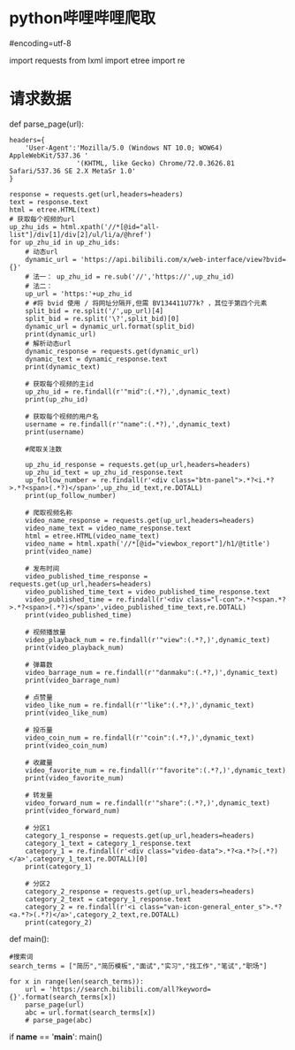 # python哔哩哔哩爬取

#encoding=utf-8

import requests
from lxml import etree
import re
# 请求数据
def parse_page(url):

    headers={
        'User-Agent':'Mozilla/5.0 (Windows NT 10.0; WOW64) AppleWebKit/537.36 '
                     '(KHTML, like Gecko) Chrome/72.0.3626.81 Safari/537.36 SE 2.X MetaSr 1.0'
    }

    response = requests.get(url,headers=headers)
    text = response.text
    html = etree.HTML(text)
    # 获取每个视频的url
    up_zhu_ids = html.xpath('//*[@id="all-list"]/div[1]/div[2]/ul/li/a/@href')
    for up_zhu_id in up_zhu_ids:
        # 动态url
        dynamic_url = 'https://api.bilibili.com/x/web-interface/view?bvid={}'
        # 法一： up_zhu_id = re.sub('//','https://',up_zhu_id)
        # 法二：
        up_url = 'https:'+up_zhu_id
        # #将 bvid 使用 / 将网址分隔开,但需 BV134411U77k? ，其位于第四个元素
        split_bid = re.split('/',up_url)[4]
        split_bid = re.split('\?',split_bid)[0]
        dynamic_url = dynamic_url.format(split_bid)
        print(dynamic_url)
        # 解析动态url
        dynamic_response = requests.get(dynamic_url)
        dynamic_text = dynamic_response.text
        print(dynamic_text)

        # 获取每个视频的主id
        up_zhu_id = re.findall(r'"mid":(.*?),',dynamic_text)
        print(up_zhu_id)

        # 获取每个视频的用户名
        username = re.findall(r'"name":(.*?),',dynamic_text)
        print(username)

        #爬取关注数

        up_zhu_id_response = requests.get(up_url,headers=headers)
        up_zhu_id_text = up_zhu_id_response.text
        up_follow_number = re.findall(r'<div class="btn-panel">.*?<i.*?>.*?<span>(.*?)</span>',up_zhu_id_text,re.DOTALL)
        print(up_follow_number)

        # 爬取视频名称
        video_name_response = requests.get(up_url,headers=headers)
        video_name_text = video_name_response.text
        html = etree.HTML(video_name_text)
        video_name = html.xpath('//*[@id="viewbox_report"]/h1/@title')
        print(video_name)

        # 发布时间
        video_published_time_response = requests.get(up_url,headers=headers)
        video_published_time_text = video_published_time_response.text
        video_published_time = re.findall(r'<div class="l-con">.*?<span.*?>.*?<span>(.*?)</span>',video_published_time_text,re.DOTALL)
        print(video_published_time)

        # 视频播放量
        video_playback_num = re.findall(r'"view":(.*?,)',dynamic_text)
        print(video_playback_num)

        # 弹幕数
        video_barrage_num = re.findall(r'"danmaku":(.*?,)',dynamic_text)
        print(video_barrage_num)

        # 点赞量
        video_like_num = re.findall(r'"like":(.*?,)',dynamic_text)
        print(video_like_num)

        # 投币量
        video_coin_num = re.findall(r'"coin":(.*?,)',dynamic_text)
        print(video_coin_num)

        # 收藏量
        video_favorite_num = re.findall(r'"favorite":(.*?,)',dynamic_text)
        print(video_favorite_num)

        # 转发量
        video_forward_num = re.findall(r'"share":(.*?,)',dynamic_text)
        print(video_forward_num)

        # 分区1
        category_1_response = requests.get(up_url,headers=headers)
        category_1_text = category_1_response.text
        category_1 = re.findall(r'<div class="video-data">.*?<a.*?>(.*?)</a>',category_1_text,re.DOTALL)[0]
        print(category_1)

        # 分区2
        category_2_response = requests.get(up_url,headers=headers)
        category_2_text = category_1_response.text
        category_2 = re.findall(r'<i class="van-icon-general_enter_s">.*?<a.*?>(.*?)</a>',category_2_text,re.DOTALL)
        print(category_2)
def main():

    #搜索词
    search_terms = ["简历","简历模板","面试","实习","找工作","笔试","职场"]

    for x in range(len(search_terms)):
        url = 'https://search.bilibili.com/all?keyword={}'.format(search_terms[x])
        parse_page(url)
        abc = url.format(search_terms[x])
        # parse_page(abc)




if __name__ == '__main__':
    main()
